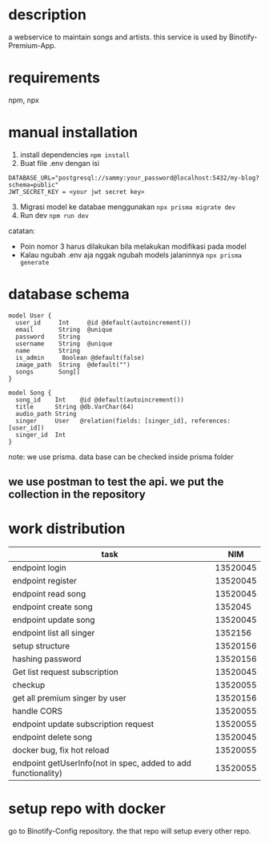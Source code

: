 # description

a webservice to maintain songs and artists. this service is used by Binotify-Premium-App.

# requirements

npm, npx

# manual installation

1. install dependencies `npm install`
2. Buat file .env dengan isi

```
DATABASE_URL="postgresql://sammy:your_password@localhost:5432/my-blog?schema=public"
JWT_SECRET_KEY = <your jwt secret key>
```

3. Migrasi model ke databae menggunakan `npx prisma migrate dev`
4. Run dev `npm run dev`

catatan:

- Poin nomor 3 harus dilakukan bila melakukan modifikasi pada model
- Kalau ngubah .env aja nggak ngubah models jalaninnya `npx prisma generate`

# database schema

```
model User {
  user_id     Int     @id @default(autoincrement())
  email       String  @unique
  password    String
  username    String  @unique
  name        String
  is_admin     Boolean @default(false)
  image_path  String  @default("")
  songs       Song[]
}

model Song {
  song_id    Int    @id @default(autoincrement())
  title      String @db.VarChar(64)
  audio_path String
  singer     User   @relation(fields: [singer_id], references: [user_id])
  singer_id  Int
}
```

note: we use prisma. data base can be checked inside prisma folder

## we use postman to test the api. we put the collection in the repository

# work distribution

| task                                                          | NIM      |
| ------------------------------------------------------------- | -------- |
| endpoint login                                                | 13520045 |
| endpoint register                                             | 13520045 |
| endpoint read song                                            | 13520045 |
| endpoint create song                                          | 1352045  |
| endpoint update song                                          | 13520045 |
| endpoint list all singer                                      | 1352156  |
| setup structure                                               | 13520156 |
| hashing password                                              | 13520156 |
| Get list request subscription                                 | 13520045 |
| checkup                                                       | 13520055 |
| get all premium singer by user                                | 13520156 |
| handle CORS                                                   | 13520055 |
| endpoint update subscription request                          | 13520055 |
| endpoint delete song                                          | 13520045 |
| docker bug, fix hot reload                                    | 13520055 |
| endpoint getUserInfo(not in spec, added to add functionality) | 13520055 |

# setup repo with docker

go to Binotify-Config repository. the that repo will setup every other repo.

